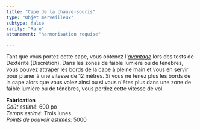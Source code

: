 ```yaml
---
title: "Cape de la chauve-souris"
type: "Objet merveilleux"
subtype: false
rarity: "Rare"
attunement: "harmonisation requise"

---
```

Tant que vous portez cette cape, vous obtenez l'[_avantage_](/utiliser-les-caracteristiques/#avantage-et-desavantage) lors des tests de Dextérité (Discrétion). Dans les zones de faible lumière ou de ténèbres, vous pouvez attraper les bords de la cape à pleine main et vous en servir pour planer à une vitesse de 12 mètres. Si vous ne tenez plus les bords de la cape alors que vous volez ainsi ou si vous n'êtes plus dans une zone de faible lumière ou de ténèbres, vous perdez cette vitesse de vol.  

**Fabrication**  
*Coût estimé*: 600 po    
*Temps estimé*: Trois lunes  
*Points de pouvoir estimés*: 5000    

